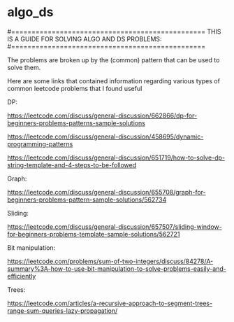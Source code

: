# algo_ds

#================================================
THIS IS A GUIDE FOR SOLVING ALGO AND DS PROBLEMS:
#================================================

The problems are broken up by the (common) pattern that can be used to solve them.



Here are some links that contained information regarding various types of common leetcode problems that I found useful

DP:

https://leetcode.com/discuss/general-discussion/662866/dp-for-beginners-problems-patterns-sample-solutions

https://leetcode.com/discuss/general-discussion/458695/dynamic-programming-patterns

https://leetcode.com/discuss/general-discussion/651719/how-to-solve-dp-string-template-and-4-steps-to-be-followed


Graph:

https://leetcode.com/discuss/general-discussion/655708/graph-for-beginners-problems-pattern-sample-solutions/562734


Sliding:

https://leetcode.com/discuss/general-discussion/657507/sliding-window-for-beginners-problems-template-sample-solutions/562721


Bit manipulation:

https://leetcode.com/problems/sum-of-two-integers/discuss/84278/A-summary%3A-how-to-use-bit-manipulation-to-solve-problems-easily-and-efficiently


Trees:

https://leetcode.com/articles/a-recursive-approach-to-segment-trees-range-sum-queries-lazy-propagation/
